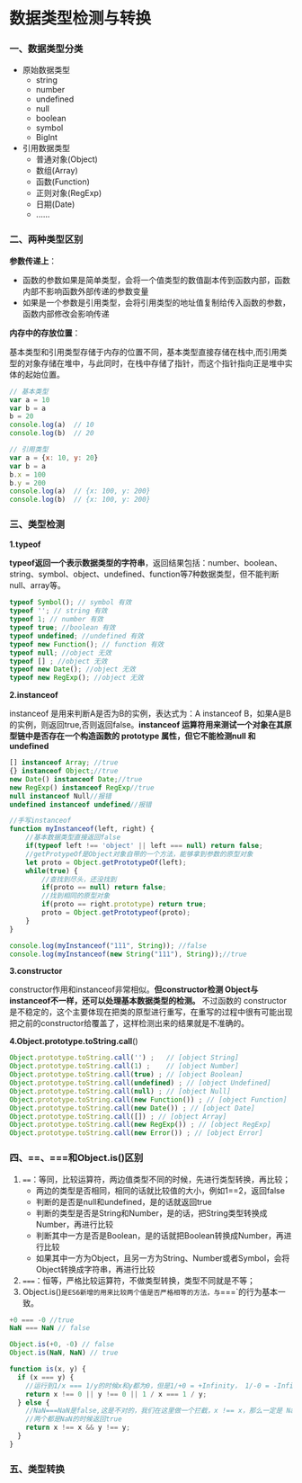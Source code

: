 # 数据类型检测与转换

### 一、数据类型分类

- 原始数据类型
  - string
  - number
  - undefined
  - null
  - boolean
  - symbol
  - BigInt
- 引用数据类型
  - 普通对象(Object)
  - 数组(Array)
  - 函数(Function)
  - 正则对象(RegExp)
  - 日期(Date)
  - ......

### 二、两种类型区别

**参数传递上**：

- 函数的参数如果是简单类型，会将一个值类型的数值副本传到函数内部，函数内部不影响函数外部传递的参数变量
- 如果是一个参数是引用类型，会将引用类型的地址值复制给传入函数的参数，函数内部修改会影响传递

**内存中的存放位置**：

基本类型和引用类型存储于内存的位置不同，基本类型直接存储在栈中,而引用类型的对象存储在堆中，与此同时，在栈中存储了指针，而这个指针指向正是堆中实体的起始位置。

```javascript
// 基本类型
var a = 10
var b = a
b = 20
console.log(a)  // 10
console.log(b)  // 20

// 引用类型
var a = {x: 10, y: 20}
var b = a
b.x = 100
b.y = 200
console.log(a)  // {x: 100, y: 200}
console.log(b)  // {x: 100, y: 200}
```

### 三、类型检测

**1.typeof**

**typeof返回一个表示数据类型的字符串**，返回结果包括：number、boolean、string、symbol、object、undefined、function等7种数据类型，但不能判断null、array等。

```javascript
typeof Symbol(); // symbol 有效
typeof ''; // string 有效
typeof 1; // number 有效
typeof true; //boolean 有效
typeof undefined; //undefined 有效
typeof new Function(); // function 有效
typeof null; //object 无效
typeof [] ; //object 无效
typeof new Date(); //object 无效
typeof new RegExp(); //object 无效
```

**2.instanceof**

instanceof 是用来判断A是否为B的实例，表达式为：A instanceof B，如果A是B的实例，则返回true,否则返回false。**instanceof 运算符用来测试一个对象在其原型链中是否存在一个构造函数的 prototype 属性，但它不能检测null 和 undefined**

```javascript
[] instanceof Array; //true
{} instanceof Object;//true
new Date() instanceof Date;//true
new RegExp() instanceof RegExp//true
null instanceof Null//报错
undefined instanceof undefined//报错

//手写instanceof
function myInstanceof(left, right) {
    //基本数据类型直接返回false
    if(typeof left !== 'object' || left === null) return false;
    //getProtypeOf是Object对象自带的一个方法，能够拿到参数的原型对象
    let proto = Object.getPrototypeOf(left);
    while(true) {
        //查找到尽头，还没找到
        if(proto == null) return false;
        //找到相同的原型对象
        if(proto == right.prototype) return true;
        proto = Object.getPrototypeof(proto);
    }
}

console.log(myInstanceof("111", String)); //false
console.log(myInstanceof(new String("111"), String));//true
```

**3.constructor**

constructor作用和instanceof非常相似。**但constructor检测 Object与instanceof不一样，还可以处理基本数据类型的检测。** 不过函数的 constructor 是不稳定的，这个主要体现在把类的原型进行重写，在重写的过程中很有可能出现把之前的constructor给覆盖了，这样检测出来的结果就是不准确的。

**4.Object.prototype.toString.call**()

```javascript
Object.prototype.toString.call('') ;   // [object String]
Object.prototype.toString.call(1) ;    // [object Number]
Object.prototype.toString.call(true) ; // [object Boolean]
Object.prototype.toString.call(undefined) ; // [object Undefined]
Object.prototype.toString.call(null) ; // [object Null]
Object.prototype.toString.call(new Function()) ; // [object Function]
Object.prototype.toString.call(new Date()) ; // [object Date]
Object.prototype.toString.call([]) ; // [object Array]
Object.prototype.toString.call(new RegExp()) ; // [object RegExp]
Object.prototype.toString.call(new Error()) ; // [object Error]
```

### 四、==、===和Object.is()区别

1. `==`：等同，比较运算符，两边值类型不同的时候，先进行类型转换，再比较；
   - 两边的类型是否相同，相同的话就比较值的大小，例如1==2，返回false
   - 判断的是否是null和undefined，是的话就返回true
   - 判断的类型是否是String和Number，是的话，把String类型转换成Number，再进行比较
   - 判断其中一方是否是Boolean，是的话就把Boolean转换成Number，再进行比较
   - 如果其中一方为Object，且另一方为String、Number或者Symbol，会将Object转换成字符串，再进行比较
2. `===`：恒等，严格比较运算符，不做类型转换，类型不同就是不等；
3. Object.is()`是ES6新增的用来比较两个值是否严格相等的方法，与`===`的行为基本一致。

```javascript
+0 === -0 //true
NaN === NaN // false

Object.is(+0, -0) // false
Object.is(NaN, NaN) // true

function is(x, y) {
  if (x === y) {
    //运行到1/x === 1/y的时候x和y都为0，但是1/+0 = +Infinity， 1/-0 = -Infinity, 是不一样的
    return x !== 0 || y !== 0 || 1 / x === 1 / y;
  } else {
    //NaN===NaN是false,这是不对的，我们在这里做一个拦截，x !== x，那么一定是 NaN, y 同理
    //两个都是NaN的时候返回true
    return x !== x && y !== y;
  }
}
```

### 五、类型转换

